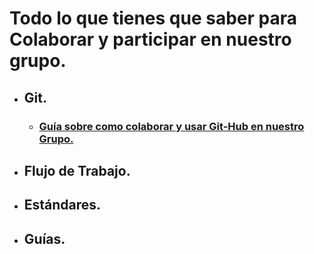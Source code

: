 # Todo lo que tienes que saber para Colaborar y participar en nuestro grupo.

* ## Git.
    + ### [Guía sobre como colaborar y usar Git-Hub en nuestro Grupo.](Git-Hub/Git-Hub.md)

* ## Flujo de Trabajo.

* ## Estándares.

* ## Guías.
